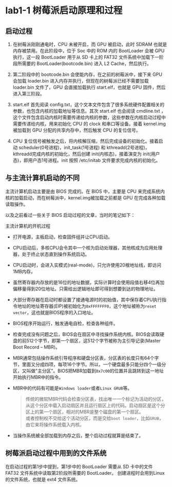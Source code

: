 # lab1-1 树莓派启动原理和过程

## 启动过程

1. 在树莓派刚刚通电时，CPU 未被开启，而 GPU 被启动，此时 SDRAM 也就是内存被禁用。在此阶段中，位于 Soc 中的 ROM 内的 BootLoader 会被 GPU 执行，这一段 BootLoader 用于从 SD 卡上的 FAT32 文件系统中加载下一阶段所需要的 BootLoader(bootcode.bin) 进入 L2 Cache，然后执行。

2. 第二阶段中的 bootcode.bin 会使能内存，在之前的树莓派中，接下来 GPU 会加载 loader.bin 进入内存并执行，但现在的树莓派已经不需要加载 loader.bin 文件了，GPU 会直接加载执行 start.elf，也就是 GPU 固件，然后进入第三阶段。

3. start.elf 首先阅读 config.txt，这个文本文件包含了很多系统硬件配置相关的参数，也包含内核的加载地址等信息。其次 start.elf 也会阅读 cmdline.txt ，这个文件包含启动内核时需要传递给内核的参数，这些参数在内核启动过程中需要传递给内核，用来初始化 CPU 的 clock 和串口等设备。接着 kernel.img 被加载到 GPU 分配的共享内存中，然后触发 CPU 的复位信号。

4. CPU 复位信号被触发之后，将内核解压缩，然后完成设备的初始化。接着启动 scheduler(0号进程)，init_task(1号进程) 和 kthreadd(2号进程)，kthreadd完成内核的初始化，然后创建 init(内核态)，接着演变为 init(用户态)，即用户态1号进程。init 按照 /etc/initab 文件要求完成内核的初始化。

## 与主流计算机启动的不同

主流计算机启动主要是由 BIOS 完成的。在 BIOS 中，主要是 CPU 来完成系统内核的加载启动，而在树莓派中，kernel.img被加载之前都是 GPU 在完成各种加载读取操作。

以及之前看过一些关于 BIOS 启动过程的文章，当时的笔记如下：

主流计算机的开机过程
* 打开电源，主板启动，检查固件组并让CPU启动。

* CPU启动后，多核CPU会令其中一个核为启动处理器，其他核成为应用处理器，处于终止状态直到操作系统启动。

* CPU启动时，会进入实模式(real-mode)，只允许使用20根地址线，即访问1MB内存。

* 虽然寄存器内存放的是16位的地址数据，实际计算时会使用段值右移4位再加偏移量得到20位地址。只需给出逻辑地址即可得到想要到达的物理地址。

* 大部分寄存器在启动时都设置了接通电源时的初始值，其中保存着CPU执行指令地址的地址寄存器(EIP)被初始化为`0xFFFFFFF0`，这个地址被称为`reset vector`，这也就是BIOS程序的入口地址。

* BIOS程序开始运行，触发通电自检，检查各种组件。

* 检查完成没有问题之后，BIOS会在扇区中寻找操作系统内核。BIOS会读取硬盘的前512个字节，即第一个扇区，这512个字节被称为主引导记录(Master Boot Record – MBR)。

* MBR通常包括操作系统引导程序和硬盘分区表，分区表的长度只有64个字节，里面又分成四项，每项16个字节。所以，一个硬盘最多只能分四个一级分区，又叫做"主分区"。BIOS把MBR加载到`0x7c00`的位置并且跳转到这一地址开始执行MBR中的指令。

* MBR中的代码有可能是`Windows loader`或者`Linux GRUB`等。
  > 传统的微软MBR代码会检查分区表，找出唯一一个标记为活动的分区，从这个分区中载入启动扇区并且运行扇区上的代码。启动扇区是这个分区上的第一个扇区，相对的MBR是整个磁盘的第一个扇区。\
  >或者控制权不交给这个活动分区，而是交给`boot loader`，比如`GRUB`，由它来将操作系统载入内核。
  
* 当操作系统被全部加载到内存之后，整个启动过程就算是结束了。

## 树莓派启动过程中用到的文件系统

在启动过程的第1步中提到，第1步中的 BootLoader 需要从 SD 卡中的文件 FAT32 文件系统中读取第2阶段所需要的 BootLoader。
创建进程时会用到Linux的文件系统，也就是 ext4 文件系统。